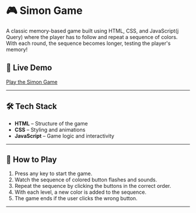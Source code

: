 # 🎮 Simon Game

A classic memory-based game built using HTML, CSS, and JavaScript(j Query) where the player has to follow and repeat a sequence of colors. With each round, the sequence becomes longer, testing the player's memory!

## 🚀 Live Demo

[Play the Simon Game](https://simon-game-two-opal.vercel.app/)

---

## 🛠️ Tech Stack

- **HTML** – Structure of the game
- **CSS** – Styling and animations
- **JavaScript** – Game logic and interactivity

---

## 🧠 How to Play

1. Press any key to start the game.
2. Watch the sequence of colored button flashes and sounds.
3. Repeat the sequence by clicking the buttons in the correct order.
4. With each level, a new color is added to the sequence.
5. The game ends if the user clicks the wrong button.

---



